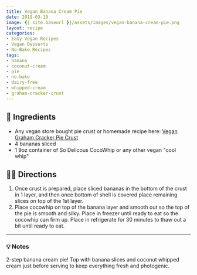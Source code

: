 ```yaml
---
title: Vegan Banana Cream Pie
date: 2019-03-10
image: {{ site.baseurl }}/assets/images/vegan-banana-cream-pie.png
layout: recipe
categories:
- Easy Vegan Recipes
- Vegan Desserts
- No-Bake Recipes
tags:
- banana
- coconut-cream
- pie
- no-bake
- dairy-free
- whipped-cream
- graham-cracker-crust
---
```


## 🧾 Ingredients

- Any vegan store bought pie crust or homemade recipe here: [Vegan Graham Cracker Pie Crust](/vegan-graham-cracker-pie-crust)
- 4 bananas sliced
- 1 9oz container of So Delicous CocoWhip or any other vegan "cool whip"

## 👩‍🍳 Directions

1. Once crust is prepared, place sliced bananas in the bottom of the crust in 1 layer, and then once bottom of shell is covered place remaining slices on top of the 1st layer.
2. Place cocowhip on top of the banana layer and smooth out so the top of the pie is smooth and silky. Place in freezer until ready to eat so the cocowhip can firm up. Place in refrigerate for 30 minutes to thaw out a bit until ready to eat.


---

### 💡 Notes

2-step banana cream pie! Top with banana slices and coconut whipped cream just before serving to keep everything fresh and photogenic.
